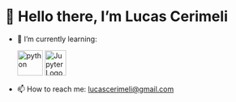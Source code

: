  # 👋 Hello there, I’m Lucas Cerimeli
- 🌱 I’m currently learning: <p align="left"> <img src="https://languages.abranhe.com/languages/python.png" alt="python"  width="50" height="50"/> <img src="https://seeklogo.com/images/J/jupyter-logo-A91705F539-seeklogo.com.png" alt="Jupyter Logo PNG Vector"  width="42.6" height="50"/></p>
- 📫 How to reach me: lucascerimeli@gmail.com

<!---
LCerimeli/LCerimeli is a ✨ special ✨ repository because its `README.md` (this file) appears on your GitHub profile.
You can click the Preview link to take a look at your changes.
--->
